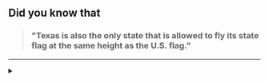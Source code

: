 ## Did you know that

<h3>
  <blockquote>
<!--START_SECTION:debris-->                                                                                                                                                                                     
"Texas is also the only state that is allowed to fly its state flag at the same height as the U.S. flag."
<!--END_SECTION:debris-->
  </blockquote>
</h3>

-----

<details>
  <summary></summary>

<img src="https://github-readme-stats.vercel.app/api?show_icons=true&hide=issues&username=ekickx"> <img src="https://github-readme-stats.vercel.app/api/top-langs/?layout=compact&username=ekickx">

</details>
